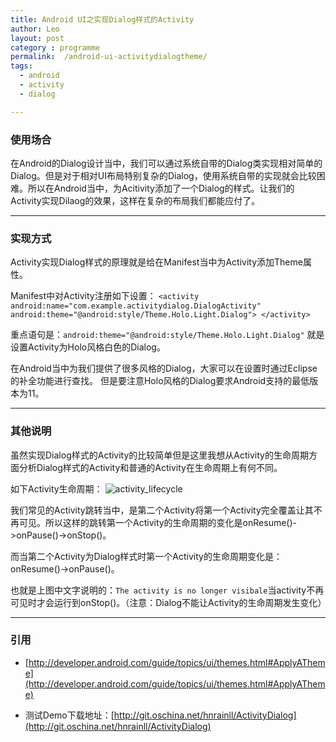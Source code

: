 ```yaml
---
title: Android UI之实现Dialog样式的Activity
author: Leo
layout: post
category : programme
permalink:  /android-ui-activitydialogtheme/
tags: 
  - android
  - activity
  - dialog

---
```






### 使用场合

在Android的Dialog设计当中，我们可以通过系统自带的Dialog类实现相对简单的Dialog。但是对于相对UI布局特别复杂的Dialog，使用系统自带的实现就会比较困难。所以在Android当中，为Acitivity添加了一个Dialog的样式。让我们的Activity实现Dilaog的效果，这样在复杂的布局我们都能应付了。

---

### 实现方式


Activity实现Dialog样式的原理就是给在Manifest当中为Activity添加Theme属性。

Manifest中对Activity注册如下设置：
	`<activity
		android:name="com.example.activitydialog.DialogActivity"
		android:theme="@android:style/Theme.Holo.Light.Dialog">
	</activity>`

重点语句是：`android:theme="@android:style/Theme.Holo.Light.Dialog"` 就是设置Activity为Holo风格白色的Dialog。

在Android当中为我们提供了很多风格的Dialog，大家可以在设置时通过Eclipse的补全功能进行查找。
但是要注意Holo风格的Dialog要求Android支持的最低版本为11。

---

### 其他说明


虽然实现Dialog样式的Activity的比较简单但是这里我想从Activity的生命周期方面分析Dialog样式的Activity和普通的Activity在生命周期上有何不同。

如下Activity生命周期：
![activity_lifecycle](http://developer.android.com/images/activity_lifecycle.png "activity_lifecycle")

我们常见的Activity跳转当中，是第二个Activity将第一个Activity完全覆盖让其不再可见。所以这样的跳转第一个Activity的生命周期的变化是onResume()->onPause()->onStop()。

而当第二个Activity为Dialog样式时第一个Activity的生命周期变化是：onResume()->onPause()。

也就是上图中文字说明的：`The activity is no longer visibale`当activity不再可见时才会运行到onStop()。（注意：Dialog不能让Activity的生命周期发生变化）

---

### 引用
- [http://developer.android.com/guide/topics/ui/themes.html#ApplyATheme](http://developer.android.com/guide/topics/ui/themes.html#ApplyATheme)

- 测试Demo下载地址：[http://git.oschina.net/hnrainll/ActivityDialog](http://git.oschina.net/hnrainll/ActivityDialog)